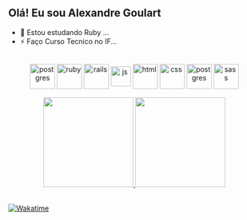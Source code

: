## Olá! Eu sou Alexandre Goulart

- 🌱 Estou estudando Ruby  ...
- ⚡ Faço Curso Tecnico no IF...


<div align="center" style="display: inline_block"><br>
  <img align="center" alt="postgres" height="50" width="50" src="https://cdn.jsdelivr.net/gh/devicons/devicon/icons/linux/linux-original.svg">
  <img align="center" alt="ruby" height="50" width="50" src="https://cdn.jsdelivr.net/gh/devicons/devicon/icons/ruby/ruby-plain-wordmark.svg">
  <img align="center" alt="rails" height="50" width="50" src="https://cdn.jsdelivr.net/gh/devicons/devicon/icons/rails/rails-plain-wordmark.svg">
  <img align="center" alt="js" height="40" width="40" src="https://cdn.jsdelivr.net/gh/devicons/devicon/icons/javascript/javascript-original.svg">
  <img align="center" alt="html" height="50" width="50" src="https://cdn.jsdelivr.net/gh/devicons/devicon/icons/html5/html5-plain-wordmark.svg">
  <img align="center" alt="css" height="50" width="50" src="https://cdn.jsdelivr.net/gh/devicons/devicon/icons/css3/css3-plain-wordmark.svg">
  <img align="center" alt="postgres" height="50" width="50" src="https://cdn.jsdelivr.net/gh/devicons/devicon/icons/postgresql/postgresql-plain-wordmark.svg">
  <img align="center" alt="sass" height="50" width="50" s src="https://cdn.jsdelivr.net/gh/devicons/devicon/icons/sass/sass-original.svg" />   
</div><br>



<div align="center">
  <a href="https://github.com/AlexandreGoular">
    <img height="180em" src="https://github-readme-stats.vercel.app/api?username=AlexandreGoular&include_all_commits=true&count_private=true&show_icons=true&theme=onedark&bg_color=1C1C1C&hide_border=true"/>
    <img height="180em" src="https://github-readme-stats.vercel.app/api/top-langs/?username=AlexandreGoular&layout=compact&langs_count=6&theme=onedark&bg_color=1C1C1C&hide_border=true"/>
  </a>
</div><br>


[![Wakatime](https://wakatime.com/badge/user/AlexandreGoular.svg?layout=compact&theme=dark)](https://github.com/AlexandreGoular)


